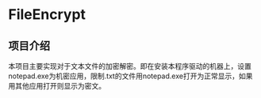 # FileEncrypt

## 项目介绍

​		本项目主要实现对于文本文件的加密解密。即在安装本程序驱动的机器上，设置notepad.exe为机密应用，限制.txt的文件用notepad.exe打开为正常显示，如果用其他应用打开则显示为密文。

